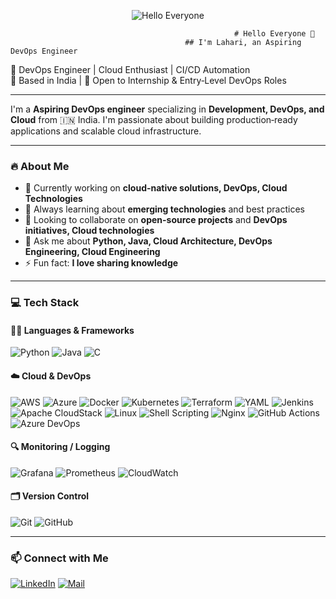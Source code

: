 <!-- Animated header banner -->
<p align="center">
  <img src="./assets/hello_banner.gif" alt="Hello Everyone" />
</p>

                                                      # Hello Everyone 👋
                                           ## I'm Lahari, an Aspiring DevOps Engineer

🚀 DevOps Engineer | Cloud Enthusiast | CI/CD Automation  
📍 Based in India | 🎯 Open to Internship & Entry‑Level DevOps Roles  

---

I'm a **Aspiring DevOps engineer** specializing in **Development, DevOps, and Cloud** from 🇮🇳 India. I'm passionate about building production‑ready applications and scalable cloud infrastructure.

---

### 🔥 About Me

- 🔭 Currently working on **cloud-native solutions, DevOps, Cloud Technologies**
- 🌱 Always learning about **emerging technologies** and best practices
- 👯 Looking to collaborate on **open-source projects** and **DevOps initiatives, Cloud technologies**
- 💬 Ask me about **Python, Java, Cloud Architecture, DevOps Engineering, Cloud Engineering**
- ⚡ Fun fact: **I love sharing knowledge**

---

### 💻 Tech Stack

#### 👩‍💻 Languages & Frameworks
![Python](https://img.shields.io/badge/-Python-3776AB?logo=python&logoColor=white&style=flat)
![Java](https://img.shields.io/badge/-Java-007396?logo=java&logoColor=white&style=flat)
![C](https://img.shields.io/badge/-C-00599C?logo=c&logoColor=white&style=flat)

#### ☁️ Cloud & DevOps
![AWS](https://img.shields.io/badge/-AWS-232F3E?logo=amazonaws&logoColor=white&style=flat)
![Azure](https://img.shields.io/badge/-Azure-0078D4?logo=microsoftazure&logoColor=white&style=flat)
![Docker](https://img.shields.io/badge/-Docker-2496ED?logo=docker&logoColor=white&style=flat)
![Kubernetes](https://img.shields.io/badge/-Kubernetes-326CE5?logo=kubernetes&logoColor=white&style=flat)
![Terraform](https://img.shields.io/badge/-Terraform-7B42BC?logo=terraform&logoColor=white&style=flat)
![YAML](https://img.shields.io/badge/-YAML-CB171E?logo=yaml&logoColor=white&style=flat)
![Jenkins](https://img.shields.io/badge/-Jenkins-D24939?logo=jenkins&logoColor=white&style=flat)
![Apache CloudStack](https://img.shields.io/badge/-Apache%20CloudStack-2E3A59?logo=apache&logoColor=white&style=flat)
![Linux](https://img.shields.io/badge/-Linux-FCC624?logo=linux&logoColor=black&style=flat)
![Shell Scripting](https://img.shields.io/badge/-Shell-4EAA25?logo=gnu-bash&logoColor=white&style=flat)
![Nginx](https://img.shields.io/badge/-Nginx-009639?style=flat-square&logo=nginx&logoColor=white)
![GitHub Actions](https://img.shields.io/badge/-GitHub%20Actions-2088FF?logo=githubactions&logoColor=white&style=flat)
![Azure DevOps](https://img.shields.io/badge/-Azure%20DevOps-0078D7?logo=azuredevops&logoColor=white&style=flat)

#### 🔍 Monitoring / Logging
![Grafana](https://img.shields.io/badge/-Grafana-F46800?logo=grafana&logoColor=white&style=flat)
![Prometheus](https://img.shields.io/badge/-Prometheus-E6522C?logo=prometheus&logoColor=white&style=flat)
![CloudWatch](https://img.shields.io/badge/-CloudWatch-FF9900?logo=amazonaws&logoColor=white&style=flat)

#### 🗂️ Version Control
![Git](https://img.shields.io/badge/-Git-F05032?logo=git&logoColor=white&style=flat)
![GitHub](https://img.shields.io/badge/-GitHub-181717?logo=github&logoColor=white&style=flat)

---

### 📫 Connect with Me

[![LinkedIn](https://img.shields.io/badge/-LinkedIn-0A66C2?logo=linkedin&logoColor=white&style=flat)](https://www.linkedin.com/in/a-lahari/)
[![Mail](https://img.shields.io/badge/-Email-D14836?logo=gmail&logoColor=white&style=flat)](mailto:anugalahari27@example.com)
